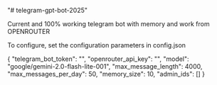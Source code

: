 "# telegram-gpt-bot-2025" 

Current and 100% working telegram bot with memory and work from OPENROUTER

To configure, set the configuration parameters in config.json 

{
    "telegram_bot_token": "",
    "openrouter_api_key": "",
    "model": "google/gemini-2.0-flash-lite-001",
    "max_message_length": 4000,
    "max_messages_per_day": 50,
    "memory_size": 10,
    "admin_ids": []
}


